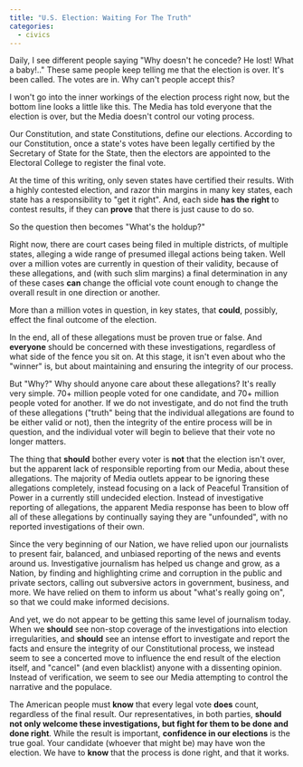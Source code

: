```yaml
---
title: "U.S. Election: Waiting For The Truth"
categories:
  - civics
---
```


Daily, I see different people saying "Why doesn't he concede? He lost! What a baby!.." These same people keep telling me that the election is over. It's been called. The votes are in. Why can't people accept this?

I won't go into the inner workings of the election process right now, but the bottom line looks a little like this. The Media has told everyone that the election is over, but the Media doesn't control our voting process. 

Our Constitution, and state Constitutions, define our elections. According to our Constitution, once a state's votes have been legally certified by the Secretary of State for the State, then the electors are appointed to the Electoral College to register the final vote.

At the time of this writing, only seven states have certified their results. With a highly contested election, and razor thin margins in many key states, each state has a responsibility to "get it right". And, each side **has the right** to contest results, if they can **prove** that there is just cause to do so.

So the question then becomes "What's the holdup?"

Right now, there are court cases being filed in multiple districts, of multiple states, alleging a wide range of presumed illegal actions being taken. Well over a million votes are currently in question of their validity, because of these allegations, and (with such slim margins) a final determination in any of these cases **can** change the official vote count enough to change the overall result in one direction or another.

More than a million votes in question, in key states, that **could**, possibly, effect the final outcome of the election.

In the end, all of these allegations must be proven true or false. And **everyone** should be concerned with these investigations, regardless of what side of the fence you sit on. At this stage, it isn't even about who the "winner" is, but about maintaining and ensuring the integrity of our process.

But "Why?" Why should anyone care about these allegations? It's really very simple. 70+ million people voted for one candidate, and 70+ million people voted for another. If we do not investigate, and do not find the truth of these allegations ("truth" being that the individual allegations are found to be either valid or not), then the integrity of the entire process will be in question, and the individual voter will begin to believe that their vote no longer matters.

The thing that **should** bother every voter is **not** that the election isn't over, but the apparent lack of responsible reporting from our Media, about these allegations. The majority of Media outlets appear to be ignoring these allegations completely, instead focusing on a lack of Peaceful Transition of Power in a currently still undecided election. Instead of investigative reporting of allegations, the apparent Media response has been to blow off all of these allegations by continually saying they are "unfounded", with no reported investigations of their own.

Since the very beginning of our Nation, we have relied upon our journalists to present fair, balanced, and unbiased reporting of the news and events around us. Investigative journalism has helped us change and grow, as a Nation, by finding and highlighting crime and corruption in the public and private sectors, calling out subversive actors in government, business, and more. We have relied on them to inform us about "what's really going on", so that we could make informed decisions.

And yet, we do not appear to be getting this same level of journalism today. When we **should** see non-stop coverage of the investigations into election irregularities, and **should** see an intense effort to investigate and report the facts and ensure the integrity of our Constitutional process, we instead seem to see a concerted move to influence the end result of the election itself, and "cancel" (and even blacklist) anyone with a dissenting opinion. Instead of verification, we seem to see our Media attempting to control the narrative and the populace.

The American people must **know** that every legal vote **does** count, regardless of the final result. Our representatives, in both parties, **should not only welcome these investigations, but fight for them to be done and done right**. While the result is important, **confidence in our elections** is the true goal. Your candidate (whoever that might be) may have won the election. We have to **know** that the process is done right, and that it works.